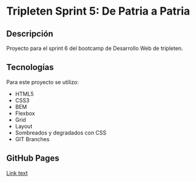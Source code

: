 # Tripleten Sprint 5: De Patria a Patria
## Descripción
Proyecto para el sprint 6 del bootcamp de Desarrollo Web de tripleten.
## Tecnologías
Para este proyecto se utilizo:
- HTML5
- CSS3
- BEM
- Flexbox
- Grid
- Layout
- Sombreados y degradados con CSS
- GIT Branches
## GitHub Pages
[Link text](https://LDuarte37.github.io/web_project_homeland/)